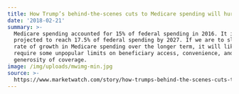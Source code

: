 ```yaml
---
title: How Trump’s behind-the-scenes cuts to Medicare spending will hurt health care
date: '2018-02-21'
summary: >-
  Medicare spending accounted for 15% of federal spending in 2016. It is
  projected to reach 17.5% of federal spending by 2027. If we are to slow the
  rate of growth in Medicare spending over the longer term, it will likely
  require some unpopular limits on beneficiary access, convenience, and
  generosity of coverage.
image: /img/uploads/mwimg-min.jpg
source: >-
  https://www.marketwatch.com/story/how-trumps-behind-the-scenes-cuts-to-medicare-spending-will-hurt-health-care-2018-02-20
---
```


